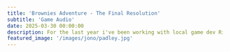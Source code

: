 ```yaml
---
title: 'Brownies Adventure - The Final Resolution'
subtitle: 'Game Audio'
date: 2025-03-30 00:00:00
description: For the last year i've been working with local game dev Rich Brown on an original Point & Click Adventure game
featured_image: '/images/jono/padley.jpg'
---
```


